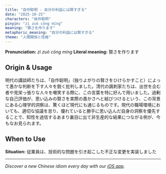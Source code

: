 ```yaml
---
title: "自作聪明 - 自分の利益には賢すぎる"
date: "2025-10-25"
characters: "自作聪明"
pinyin: "zì zuò cōng míng"
meaning: "賢さを作ります"
metaphoric_meaning: "自分の利益には賢すぎる"
theme: "人間関係と性格"
---
```


**Pronunciation:** *zì zuò cōng míng*
**Literal meaning:** 賢さを作ります

## Origin & Usage

明代の講談師たちは、「自作聪明」（独りよがりの賢さをひけらかすこと）によって愚かな判断を下す人々を鋭く批判しました。清代の諷刺家たちは、出世を企む者や見栄っ張りな人々を嘲笑する際に、この言葉を特に好んで用いました。過剰な自己評価が、思い込みの賢さを実際の愚かさへと結びつけるという、この背景にある心理学的洞察は、驚くほど現代にも通じるものです。現代の職場環境においても、適切な協議を怠り、優れていると勝手に思い込んだ自身の洞察を優先することで、知性を過信するあまり裏目に出て非生産的な結果につながる例が、今もなお見られます。

## When to Use

**Situation:** 従業員は、技術的な問題を引き起こした不正な変更を実装しました

---

*Discover a new Chinese idiom every day with our [iOS app](https://apps.apple.com/us/app/daily-chinese-idioms/id6740611324).*

